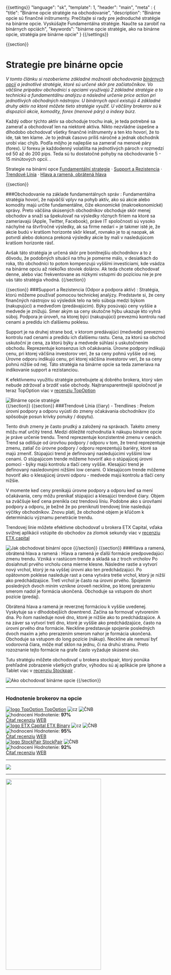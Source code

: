 {{settings}}
  "language": "sk",
  "template": 1,
  "header": "main",
  "meta" : {
    "title": "Binárne opcie stratégie na obchodovanie",
     "description": "Binárne opcie sú finančné inštrumenty. Prečítajte si rady pre jednoduché stratégie na binárne opcie. Vyskúšajte Fundamentálna stratégie. Naučte sa zarobiť na binárnych opciách",
     "keywords": "binárne opcie stratégie, ako na binárne opcie, stratégia pre binárne opcie"
  }
{{/settings}}

<div class="row">
<div class="col-md-9" role="main" markdown="1">

{{section}}
# Strategie pre binárne opcie
 
*V tomto článku si rozoberieme základné možnosti obchodovania [binárnych opcií](http://www.forexsrovnavac.cz/sk/binarne-opcie "Binárne opcie") a jednotlivé stratégie, ktoré sú určené skôr pre začiatočníkov. Vo väčšine prípadov obchodníci s opciami využívajú 2 základné stratégie a to technickú a fundamentálnu analýzu a následné určenie price action pri jednotlivých obchodných nástrojov. U binárnych opcií existujú 4 základné druhy aktív na ktoré môžete tieto stratégie využiť. U väčšiny brokerov sú k dispozícii akcie, komodity, forex (menové páry) a indexy búrz.*

Každý odbor týchto aktív sa obchoduje trochu inak, je teda potrebné sa zamerať a obchodovať len na niektoré aktíva. Nikto nezvládne úspešne a dlhodobo obchodovať všetky finančné inštrumenty a ten kto hovorí, že to ide, tak ten klame. Je to jednak časovo príliš náročné a jednak obchodník urobí viac chýb. Podľa môjho je najlepšie sa zamerať na menové páry (forex). U forexu je každodenný volatilita na jednotlivých pároch v rozmedzí od 50 až do 200 pips. Teda sú tu dostatočné pohyby na obchodovanie 5 - 15 minútových opcií.
. 

Strategie na binární opce [Fundamentální strategie](http://www.forexsrovnavac.cz/sk/ako-obchodovat-binarne-opcie#section-2) · [Support a Rezistencia](http://www.forexsrovnavac.cz/sk/ako-obchodovat-binarne-opcie#section-3) ·  [Trendové Línia](http://www.forexsrovnavac.cz/sk/ako-obchodovat-binarne-opcie#section-4) ·  [Hlava a ramená, obrátená hlava](http://www.forexsrovnavac.cz/sk/ako-obchodovat-binarne-opcie#section-5)

{{section}}

###Obchodovanie na základe fundamentálnych správ
:   Fundamentálna stratégia hovorí, že najväčší vplyv na pohyb aktív, ako sú akcie alebo komodity majú určite fundamentálne, čiže ekonomické (makroekonomické) správy. Preto väčšina skúsených obchodníkov obchoduje skôr menej obchodov a snaží sa špekulovať na výsledky rôznych firiem na ktoré sa zameriavajú (Apple, Twitter, Facebook), práve IT spoločnosti sú vysoko náchylné na štvrťročné výsledky, ak sa firme nedarí = je takmer isté je, že akcie budú v kratšom horizonte skôr klesať, rovnako je to aj naopak, ak potvrdí alebo dokonca prekoná výsledky akcie by mali v nasledujúcom kratšom horizonte rásť. 

Avšak táto stratégia je určená skôr pre bonitnejšiu obchodníkov a to z dôvodu, že podobných situácií na trhu je pomerne málo, v desiatkach do roka, títo obchodníci to potom kompenzujú vyššími investíciami, kde vsádza na binárne opciu až niekoľko stoviek dolárov. Ak teda chcete obchodovať denne, alebo viac frekventovane as nízkymi vstupmi do pozíciou nie je pre vás táto stratégia vhodná. 
{{/section}}

{{section}}
###Support a Rezistencia (Odpor a podpora aktív)
:   Stratégia, ktorú môžeme používať pomocou technickej analýzy. Predstavte si, že ceny finančných nástrojov sú výsledok telo na telo súboja medzi býkom (nakupujúci) a medveďom (predávajúcim). Býky posúvajú ceny vyššie a medvede je znižujú. Smer akým sa ceny skutočne hýbu ukazuje kto vyhrá súboj.
Podpora je úroveň, na ktorej býci (nakupujúci) prevezmú kontrolu nad cenami a predídu ich ďalšiemu poklesu. 

Support je na druhej strane bod, v ktorom predávajúci (medvede) prevezmú kontrolu nad cenami a predídu ich ďalšiemu rastu. Cena, za ktorú sa obchod uskutoční je cena, za ktorú býky a medvede súhlasí s uskutočnením obchodu. Reprezentuje konsenzus ich očakávania.
Úrovne podpory indikujú cenu, pri ktorej väčšina investorov verí, že sa ceny pohnú vyššie od nej. Úrovne odporu indikujú cenu, pri ktorej väčšina investorov verí, že sa ceny pohnú nižšie od nej.
Táto stratégia na binárne opcie sa teda zameriava na indikovanie support a rezistanciou.

K efektívnemu využitiu stratégie potrebujete aj dobrého brokera, ktorý vám nebude zdržovať a brzdiť vaše obchody. Najtransparentnejší spoločnosť je teraz TopOption viac v [recenziu TopOption](http://www.forexsrovnavac.cz/sk/topoption "TopOption recenzie")

![Binárne opcie stratégie](http://s27.postimg.org/n3qp1cwb7/support_and_resistance_1.png)  
{{/section}}
{{section}}
###Trendové Línia (čiary) - Trendlines
:  Prelom úrovní podpory a odporu vyústi do zmeny očakávania obchodníkov (čo spôsobuje posun krivky ponuky / dopytu).

Tento druh zmeny je často prudký a založený na správach. Takéto zmeny môžu mať určitý trend. Medzi dôležité rozhodnutia k nákupu binárne opcie je práve určenie trendu. Trend reprezentuje konzistentné zmenu v cenách. Trend sa odlišuje od úrovňou podpory / odporu v tom, že trend reprezentuje zmenu, zatiaľ čo úrovne podpory / odporu reprezentujú bariéry, ktoré sa majú zmeniť.
Stúpajúci trend je definovaný nasledujúcimi vyššími low cenami. O stúpajúcom trende môžeme hovoriť ako o stúpajúcej úrovni pomoci - býky majú kontrolu a tlačí ceny vyššie. Klesajúci trend je definovaný nasledovnými nižšími low cenami. O klesajúcom trende môžeme hovoriť ako o klesajúcej úrovni odporu - medvede majú kontrolu a tlačí ceny nižšie.

V momente keď ceny prenikajú úrovne podpory a odporu keď sa mení očakávania, ceny môžu prenikať stúpajúci a klesajúci trendové čiary. Objem sa zväčšuje keď cena prenikla cez trendovú líniu. Podobne ako s úrovňami podpory a odporu, je bežné že po preniknutí trendovej línie nasledujú výčitky obchodníkov. Znovu platí, že obchodné objem je kľúčom k determináciu významu penetrácie trendu.

Trendovej línie môžete efektívne obchodovať u brokera ETX Capital, vďaka svižnej aplikácii vstúpite do obchodov za zlomok sekundy viac v [recenziu ETX capital](http://www.forexsrovnavac.cz/sk/etx-capital-skusenosti "ETX capital recenzie")

![Jak obchodovat binární opce](http://s30.postimg.org/sg88gqg75/Uptrend_and_Downtrend_Chart_Example.gif) 
{{/section}}
{{section}}
###Hlava a ramená, obrátená hlava a ramená
:   Hlava a ramená je ďalší formácie predpovedajúci zmenu trendu. Vzniká v rastúcom trende a skladá sa z troch vrcholov Po dosiahnutí prvého vrcholu cena mierne klesne. Následne rastie a vytvorí nový vrchol, ktorý je na vyššej úrovni ako ten predchádzajúci. Po opätovnom poklese nasleduje rast a cena vytvára tretie vrchol, ktorý je nižší ako predchádzajúce. Tretí vrchol je často na úrovni prvého. Spojením posledných dvoch miním vznikne úroveň neckline, po ktorej prerazeniu smerom nadol je formácia ukončená. Obchoduje sa vstupom do short pozície (predaj).

Obrátená hlava a ramená je reverznej formáciou k vyššie uvedenej. Vyskytuje sa v dlhodobejších downtrend. Začína sa formovať vytvorením dna. Po ňom nasleduje nové dno, ktoré je nižšie ako to predchádzajúce. A na záver sa vytvorí tretí dno, ktoré je vyššie ako predchádzajúce, často na úrovni prvého dna formácie. Neckline predstavuje spojenie posledných dvoch maxím a jeho prerazením smerom nahor je formácia ukončená. Obchoduje sa vstupom do long pozície (nákup). Neckline ale nemusí byť vodorovná čiara, môže mať sklon na jednu, či na druhú stranu. Preto rozoznanie tejto formácie na grafe často vyžaduje skúsené oko.

Tutu stratégiu môžete obchodovať u brokera stockpair, ktorý ponúka prehľadné zobrazenie všetkých grafov, výhodou sú aj aplikácie pre Iphone a Tablet viac v [recenziu Stockpair](http://www.forexsrovnavac.cz/sk/stockpair "Stockpair recenzie")
.


![Ako obchodovať binárne opcie](http://s13.postimg.org/k2ftbeunb/eurusd_09042012_2.png) 
{{/section}}


</div>
<div class="col-md-3" markdown="10">

- - -

<div id="brokeri-box">
<H3 class="brokeri-nadpis">Hodnotenie brokerov na opcie</H3>
<div class="broker">
  <div class="broker-top">
  <a href="#"  title="TopOption">
    <img src="{{img-url}}brokeri/topoption-logo.png" alt="logo TopOption">
  </a>
  <a class="broker-top-odkaz" target="_parent" href="http://blog.forexsrovnavac.cz/topoption" title="TopOption">TopOption</a>
  <img class="ikona" src="{{img-url}}brokeri/cz.png" alt="cz">
  <img class="ikona" src="{{img-url}}brokeri/cnb.png" alt="ČNB">
  </div>
  <div class="hodnoceni">
  <img src="{{img-url}}brokeri/hodnoceni.png" alt="hodnoceni">
  Hodnotenie: <b>97%</b>
  </div>
  <a class="recenze" target="_parent" href="http://forexsrovnavac.cz/topoption" title"Čítať recenziu">Čítať recenziu</a>
  <a class="ucet" target="_parent" href="http://blog.forexsrovnavac.cz/topoption" title"Otvoriť účet">WEB</a>
</div>
<div class="broker">
 <div class="broker-top">
  <a href="#" title="ETX Binary">
    <img src="{{img-url}}brokeri/etxcapital-logo.png" alt="logo ETX Capital">
  </a>
   <a class="broker-top-odkaz" target="_parent"  href="http://www.forexsrovnavac.cz/etx-capital-zkusenosti" title="ETX Binary">ETX Binary</a>
  <img class="ikona" src="{{img-url}}brokeri/cz.png" alt="cz">
  <img class="ikona" src="{{img-url}}brokeri/cnb.png" alt="ČNB">
 </div>
 <div class="hodnoceni">
  <img src="{{img-url}}brokeri/hodnoceni.png" alt="hodnoceni">
  Hodnotenie: <b>95%</b>
 </div>
 <a class="recenze" target="_parent" href="http://www.forexsrovnavac.cz/etx-capital-zkusenosti" title"Čítať recenziu">Čítať recenziu</a>
 <a class="ucet" href="http://blog.forexsrovnavac.cz/etxbinary" title"Otvoriť účet">WEB</a>
</div> 
<div class="broker">
 <div class="broker-top">
  <a href="#" title="Stockpair">
    <img src="{{img-url}}brokeri/stockpair-logo.png" alt="logo StockPair">
  </a>
  <a class="broker-top-odkaz" href="#" title="StockPair">StockPair</a>
  <img class="ikona" src="{{img-url}}brokeri/cnb.png" alt="ČNB">
 </div>
 <div class="hodnoceni">
  <img src="{{img-url}}brokeri/hodnoceni.png" alt="hodnoceni">
  Hodnotenie: <b>92%</b>
 </div>
 <a class="recenze" href="http://www.forexsrovnavac.cz/stockpair-recenze" title"Čítať recenziu">Čítať recenziu</a>
 <a class="ucet" href="http://blog.forexsrovnavac.cz/stockpair" title"Otvoriť účet">WEB</a>
</div> 

<hr />

<a href="http://blog.forexsrovnavac.cz/topoption" alt="Demo účet"  target="_blank">
 <img src="http://blog.forexsrovnavac.cz/wp-content/uploads/2015/02/2015-02-17-22_43_03-Plus500-_-Akcie-Plus500_-Online-obchodování-s-akciemi-_-Obchodování-s-podíly_kme.png" width="" height=""/>
</a>

<hr />
<a href="http://serv.markets.com/promoRedirect?key=ej0xNDEzOTk1NiZsPTE0MTI2MzE5JnA9MTAxNjA%3D"  target="_blank">
 <img src="http://serv.markets.com/promoLoadDisplay?key=ej0xNDEzOTk1NiZsPTE0MTI2MzE5JnA9MTAxNjA%3D" width="300" height="600"/>
</a>

</div>
</div>
</div>
